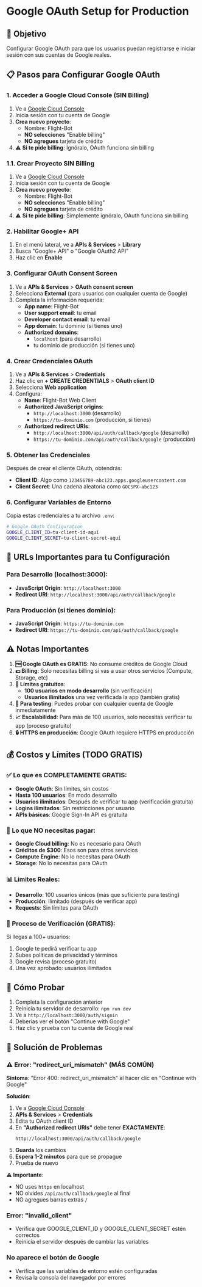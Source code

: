 # Google OAuth Setup for Production

## 🎯 Objetivo
Configurar Google OAuth para que los usuarios puedan registrarse e iniciar sesión con sus cuentas de Google reales.

## 📋 Pasos para Configurar Google OAuth

### 1. Acceder a Google Cloud Console (SIN Billing)
1. Ve a [Google Cloud Console](https://console.cloud.google.com/)
2. Inicia sesión con tu cuenta de Google
3. **Crea nuevo proyecto**:
   - Nombre: Flight-Bot
   - **NO selecciones** "Enable billing" 
   - **NO agregues** tarjeta de crédito
4. ⚠️ **Si te pide billing**: Ignóralo, OAuth funciona sin billing

### 1.1. Crear Proyecto SIN Billing
1. Ve a [Google Cloud Console](https://console.cloud.google.com/)
2. Inicia sesión con tu cuenta de Google
3. **Crea nuevo proyecto**:
   - Nombre: Flight-Bot
   - **NO selecciones** "Enable billing" 
   - **NO agregues** tarjeta de crédito
4. ⚠️ **Si te pide billing**: Simplemente ignóralo, OAuth funciona sin billing

### 2. Habilitar Google+ API
1. En el menú lateral, ve a **APIs & Services** > **Library**
2. Busca "Google+ API" o "Google OAuth2 API"
3. Haz clic en **Enable**

### 3. Configurar OAuth Consent Screen
1. Ve a **APIs & Services** > **OAuth consent screen**
2. Selecciona **External** (para usuarios con cualquier cuenta de Google)
3. Completa la información requerida:
   - **App name**: Flight-Bot
   - **User support email**: tu email
   - **Developer contact email**: tu email
   - **App domain**: tu dominio (si tienes uno)
   - **Authorized domains**: 
     - `localhost` (para desarrollo)
     - tu dominio de producción (si tienes uno)

### 4. Crear Credenciales OAuth
1. Ve a **APIs & Services** > **Credentials**
2. Haz clic en **+ CREATE CREDENTIALS** > **OAuth client ID**
3. Selecciona **Web application**
4. Configura:
   - **Name**: Flight-Bot Web Client
   - **Authorized JavaScript origins**: 
     - `http://localhost:3000` (desarrollo)
     - `https://tu-dominio.com` (producción, si tienes)
   - **Authorized redirect URIs**:
     - `http://localhost:3000/api/auth/callback/google` (desarrollo)
     - `https://tu-dominio.com/api/auth/callback/google` (producción)

### 5. Obtener las Credenciales
Después de crear el cliente OAuth, obtendrás:
- **Client ID**: Algo como `123456789-abc123.apps.googleusercontent.com`
- **Client Secret**: Una cadena aleatoria como `GOCSPX-abc123`

### 6. Configurar Variables de Entorno
Copia estas credenciales a tu archivo `.env`:

```bash
# Google OAuth Configuration
GOOGLE_CLIENT_ID=tu-client-id-aquí
GOOGLE_CLIENT_SECRET=tu-client-secret-aquí
```

## 🔧 URLs Importantes para tu Configuración

### Para Desarrollo (localhost:3000):
- **JavaScript Origin**: `http://localhost:3000`
- **Redirect URI**: `http://localhost:3000/api/auth/callback/google`

### Para Producción (si tienes dominio):
- **JavaScript Origin**: `https://tu-dominio.com`
- **Redirect URI**: `https://tu-dominio.com/api/auth/callback/google`

## ⚠️ Notas Importantes

1. **🆓 Google OAuth es GRATIS**: No consume créditos de Google Cloud
2. **💵 Billing**: Solo necesitas billing si vas a usar otros servicios (Compute, Storage, etc)
3. **👥 Límites gratuitos**:
   - **100 usuarios en modo desarrollo** (sin verificación)
   - **Usuarios ilimitados** una vez verificada la app (también gratis)
4. **🔐 Para testing**: Puedes probar con cualquier cuenta de Google inmediatamente
5. **📈 Escalabilidad**: Para más de 100 usuarios, solo necesitas verificar tu app (proceso gratuito)
6. **🔒 HTTPS en producción**: Google OAuth requiere HTTPS en producción

## 💰 Costos y Límites (TODO GRATIS)

### ✅ Lo que es COMPLETAMENTE GRATIS:
- **Google OAuth**: Sin límites, sin costos
- **Hasta 100 usuarios**: En modo desarrollo
- **Usuarios ilimitados**: Después de verificar tu app (verificación gratuita)
- **Logins ilimitados**: Sin restricciones por usuario
- **APIs básicas**: Google Sign-In API es gratuita

### 🚫 Lo que NO necesitas pagar:
- **Google Cloud billing**: No es necesario para OAuth
- **Créditos de $300**: Esos son para otros servicios
- **Compute Engine**: No lo necesitas para OAuth
- **Storage**: No lo necesitas para OAuth

### 📊 Límites Reales:
- **Desarrollo**: 100 usuarios únicos (más que suficiente para testing)
- **Producción**: Ilimitado (después de verificar app)
- **Requests**: Sin límites para OAuth

### 🔄 Proceso de Verificación (GRATIS):
Si llegas a 100+ usuarios:
1. Google te pedirá verificar tu app
2. Subes políticas de privacidad y términos
3. Google revisa (proceso gratuito)
4. Una vez aprobado: usuarios ilimitados

## 🧪 Cómo Probar

1. Completa la configuración anterior
2. Reinicia tu servidor de desarrollo: `npm run dev`
3. Ve a `http://localhost:3000/auth/signin`
4. Deberías ver el botón "Continue with Google"
5. Haz clic y prueba con tu cuenta de Google real

## 🚨 Solución de Problemas

### ⚠️ Error: "redirect_uri_mismatch" (MÁS COMÚN)
**Síntoma**: "Error 400: redirect_uri_mismatch" al hacer clic en "Continue with Google"

**Solución**:
1. Ve a [Google Cloud Console](https://console.cloud.google.com/)
2. **APIs & Services** > **Credentials**
3. Edita tu OAuth client ID
4. En **"Authorized redirect URIs"** debe tener **EXACTAMENTE**:
   ```
   http://localhost:3000/api/auth/callback/google
   ```
5. **Guarda** los cambios
6. **Espera 1-2 minutos** para que se propague
7. Prueba de nuevo

**⚠️ Importante**: 
- NO uses `https` en localhost
- NO olvides `/api/auth/callback/google` al final
- NO agregues barras extras `/`

### Error: "invalid_client"
- Verifica que GOOGLE_CLIENT_ID y GOOGLE_CLIENT_SECRET estén correctos
- Reinicia el servidor después de cambiar las variables

### No aparece el botón de Google
- Verifica que las variables de entorno estén configuradas
- Revisa la consola del navegador por errores
